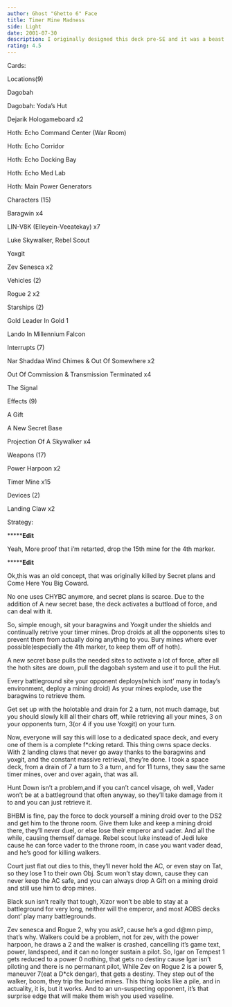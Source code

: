 ```yaml
---
author: Ghost "Ghetto 6" Face
title: Timer Mine Madness
side: Light
date: 2001-07-30
description: I originally designed this deck pre-SE and it was a beast.
rating: 4.5
---
```

Cards: 

 
Locations(9)
Dagobah 
Dagobah: Yoda’s Hut 
Dejarik Hologameboard  x2
Hoth: Echo Command Center (War Room) 
Hoth: Echo Corridor 
Hoth: Echo Docking Bay 
Hoth: Echo Med Lab 
Hoth: Main Power Generators 

Characters (15)
Baragwin  x4
LIN-V8K (Elleyein-Veeatekay)  x7
Luke Skywalker, Rebel Scout 
Yoxgit 
Zev Senesca  x2

Vehicles (2)
Rogue 2  x2

Starships (2)
Gold Leader In Gold 1 
Lando In Millennium Falcon 

Interrupts (7)
Nar Shaddaa Wind Chimes & Out Of Somewhere x2
Out Of Commission & Transmission Terminated  x4
The Signal 

Effects (9)
A Gift 
A New Secret Base 
Projection Of A Skywalker  x4

Weapons (17)
Power Harpoon  x2
Timer Mine  x15

Devices (2)
Landing Claw  x2


Strategy: 

***************Edit**********
Yeah, More proof that i’m retarted, drop the 15th mine for the 4th marker.
***************Edit**********

Ok,this was an old concept, that was originally killed by Secret plans and Come Here You Big Coward.  
No one uses CHYBC anymore, and secret plans is scarce.  Due to the addition of A new secret base, the deck activates a buttload of force, and can deal with it.

So, simple enough, sit your baragwins and Yoxgit under the shields and continually retrive your timer mines.  Drop droids at all the opponents sites to prevent them from actually doing anything to you.  Bury mines where ever possible(especially the 4th marker, to keep them off of hoth). 

A new secret base pulls the needed sites to activate a lot of force, after all the hoth sites are down, pull the dagobah system and use it to pull the Hut.  

Every battleground site your opponent deploys(which isnt’ many in today’s environment, deploy a mining droid)  As your mines explode, use the baragwins to retrieve them.

Get set up with the holotable and drain for 2 a turn, not much damage, but you should slowly kill all their chars off, while retrieving all your mines, 3 on your opponents turn, 3(or 4 if you use Yoxgit) on your turn.  

Now, everyone will say this will lose to a dedicated space deck, and every one of them is a complete f*cking retard.  This thing owns space decks.  With 2 landing claws that never go away thanks to the baragwins and yoxgit, and the constant massive retrieval, they’re done.  I took a space deck, from a drain of 7 a turn to 3 a turn, and for 11 turns, they saw the same timer mines, over and over again, that was all.  

Hunt Down isn’t a problem,and if you can’t cancel visage, oh well, Vader won’t be at a battleground that often anyway, so they’ll take damage from it to and you can just retrieve it.

BHBM is fine, pay the force to dock yourself a mining droid over to the DS2 and get him to the throne room.  Give them luke and keep a mining droid there, they’ll never duel, or else lose their emperor and vader.  And all the while, causing themself damage.  Rebel scout luke instead of Jedi luke cause he can force vader to the throne room, in case you want vader dead, and he’s good for killing walkers.

Court just flat out dies to this, they’ll never hold the AC, or even stay on Tat, so they lose 1 to their own Obj.  Scum won’t stay down, cause they can never keep the AC safe, and you can always drop A Gift on a mining droid and still use him to drop mines.

Black sun isn’t really that tough, Xizor won’t be able to stay at a battleground for very long, neither will the emperor, and most AOBS decks dont’ play many battlegrounds.

Zev senesca and Rogue 2, why you ask?, cause he’s a god d@mn pimp, that’s why.  Walkers could be a problem, not for zev, with the power harpoon, he draws a 2 and the walker is crashed, cancelling it’s game text, power, landspeed, and it can no longer sustain a pilot.  So, Igar on Tempest 1 gets reduced to a power 0 nothing, that gets no destiny cause Igar isn’t piloting and there is no permanant pilot, While Zev on Rogue 2 is a power 5, maneuver 7(eat a D*ck dengar), that gets a destiny.  They step out of the walker, boom, they trip the buried mines.  This thing looks like a pile, and in actuality, it is, but it works.  And to an un-suspecting opponent,  it’s that surprise edge that will make them wish you used vaseline.

